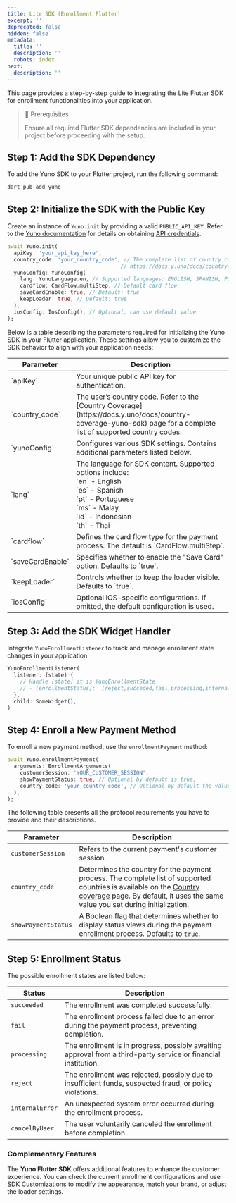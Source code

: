 ```yaml
---
title: Lite SDK (Enrollment Flutter)
excerpt: ''
deprecated: false
hidden: false
metadata:
  title: ''
  description: ''
  robots: index
next:
  description: ''
---
```

This page provides a step-by-step guide to integrating the Lite Flutter SDK for enrollment functionalities into your application.

> 📘 Prerequisites
> 
> Ensure all required Flutter SDK dependencies are included in your project before proceeding with the setup.

## Step 1: Add the SDK Dependency

To add the Yuno SDK to your Flutter project, run the following command:

```dart Dart
dart pub add yuno
```

## Step 2: Initialize the SDK with the Public Key

Create an instance of `Yuno.init` by providing a valid `PUBLIC_API_KEY`. Refer to the [Yuno documentation](https://docs.y.uno/) for details on obtaining [API credentials](https://docs.y.uno/docs/developers-credentials).

```dart Dart
await Yuno.init(
  apiKey: 'your_api_key_here',
  country_code: 'your_country_code', // The complete list of country codes is available at: 
                                    // https://docs.y.uno/docs/country-coverage-yuno-sdk
  yunoConfig: YunoConfig(
    lang: YunoLanguage.en, // Supported languages: ENGLISH, SPANISH, PORTUGUESE, MALAY, INDONESIAN, THAI
    cardflow: CardFlow.multiStep, // Default card flow
    saveCardEnable: true, // Default: true
    keepLoader: true, // Default: true
  ),
  iosConfig: IosConfig(), // Optional, can use default value
);

```

Below is a table describing the parameters required for initializing the Yuno SDK in your Flutter application. These settings allow you to customize the SDK behavior to align with your application needs:

<table>
  <thead>
    <tr>
      <th>
        Parameter
      </th>
      <th>
        Description
      </th>
    </tr>
  </thead>
  <tbody>
    <tr>
      <td>
        `apiKey`
      </td>
      <td>
        Your unique public API key for authentication.
      </td>
    </tr>
    <tr>
      <td>
        `country_code`
      </td>
      <td>
        The user’s country code. Refer to the [Country Coverage](https://docs.y.uno/docs/country-coverage-yuno-sdk) page for a complete list of supported country codes.
      </td>
    </tr>
    <tr>
      <td>
        `yunoConfig`
      </td>
      <td>
        Configures various SDK settings. Contains additional parameters listed below.
      </td>
    </tr>
    <tr>
      <td>
        `lang`
      </td>
      <td>
        The language for SDK content. Supported options include: <br/> `en` - English <br/> `es` - Spanish <br/> `pt` - Portuguese <br/> `ms` - Malay <br/> `id` - Indonesian <br/> `th` - Thai
      </td>
    </tr>
    <tr>
      <td>
        `cardflow`
      </td>
      <td>
        Defines the card flow type for the payment process. The default is `CardFlow.multiStep`.
      </td>
    </tr>
    <tr>
      <td>
        `saveCardEnable`
      </td>
      <td>
        Specifies whether to enable the "Save Card" option. Defaults to `true`.
      </td>
    </tr>
    <tr>
      <td>
        `keepLoader`
      </td>
      <td>
        Controls whether to keep the loader visible. Defaults to `true`.
      </td>
    </tr>
    <tr>
      <td>
        `iosConfig`
      </td>
      <td>
        Optional iOS-specific configurations. If omitted, the default configuration is used.
      </td>
    </tr>
  </tbody>
</table>

## Step 3: Add the SDK Widget Handler

Integrate `YunoEnrollmentListener` to track and manage enrollment state changes in your application.

```dart Dart
YunoEnrollmentListener(
  listener: (state) {
    // Handle [state] it is YunoEnrollmentState
    // - [enrollmentStatus]:  [reject,succeded,fail,processing,internalError,cancelByUser]
  },
  child: SomeWidget(),
)

```

## Step 4: Enroll a New Payment Method

To enroll a new payment method, use the `enrollmentPayment` method:

```dart
await Yuno.enrollmentPayment(
  arguments: EnrollmentArguments(
    customerSession: 'YOUR_CUSTOMER_SESSION',
    showPaymentStatus: true, // Optional by default is true,
    country_code: 'your_country_code', // Optional by default the value setted in the initialize,
  ),
);

```

The following table presents all the protocol requirements you have to provide and their descriptions.

| Parameter           | Description                                                                                                                                                                                                                                                |
| ------------------- | ---------------------------------------------------------------------------------------------------------------------------------------------------------------------------------------------------------------------------------------------------------- |
| `customerSession`   | Refers to the current payment's customer session.                                                                                                                                                                                                          |
| `country_code`      | Determines the country for the payment process. The complete list of supported countries is available on the [Country coverage](https://docs.y.uno/docs/country-coverage-yuno-sdk) page. By default, it uses the same value you set during initialization. |
| `showPaymentStatus` | A Boolean flag that determines whether to display status views during the payment enrollment process. Defaults to `true`.                                                                                                                                  |

## Step 5: Enrollment Status

The possible enrollment states are listed below:  

| Status          | Description                                                                                                    |
| --------------- | -------------------------------------------------------------------------------------------------------------- |
| `succeeded`     | The enrollment was completed successfully.                                                                     |
| `fail`          | The enrollment process failed due to an error during the payment process, preventing completion.               |
| `processing`    | The enrollment is in progress, possibly awaiting approval from a third-party service or financial institution. |
| `reject`        | The enrollment was rejected, possibly due to insufficient funds, suspected fraud, or policy violations.        |
| `internalError` | An unexpected system error occurred during the enrollment process.                                             |
| `cancelByUser`  | The user voluntarily canceled the enrollment before completion.                                                |

### Complementary Features

The **Yuno Flutter SDK** offers additional features to enhance the customer experience. You can check the current enrollment configurations and use [SDK Customizations](https://docs.y.uno/docs/sdk-customization) to modify the appearance, match your brand, or adjust the loader settings.
